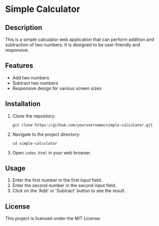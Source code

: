# Simple Calculator

## Description
This is a simple calculator web application that can perform addition and subtraction of two numbers. It is designed to be user-friendly and responsive.

## Features
- Add two numbers
- Subtract two numbers
- Responsive design for various screen sizes

## Installation
1. Clone the repository:
   ```
   git clone https://github.com/yourusername/simple-calculator.git
   ```
2. Navigate to the project directory:
   ```
   cd simple-calculator
   ```
3. Open `index.html` in your web browser.

## Usage
1. Enter the first number in the first input field.
2. Enter the second number in the second input field.
3. Click on the 'Add' or 'Subtract' button to see the result.

## License
This project is licensed under the MIT License.